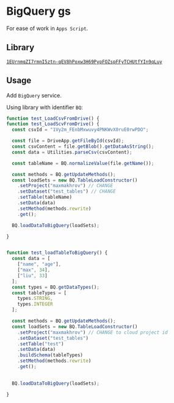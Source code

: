 # BigQuery gs
For ease of work in `Apps Script`.

## Library


[`1EUrnmqZI7rmnI5ztn-qEV8hPoxw3H69PypFOZspFFyTCHUtfYIn9qLuy`](https://script.google.com/u/0/home/projects/1EUrnmqZI7rmnI5ztn-qEV8hPoxw3H69PypFOZspFFyTCHUtfYIn9qLuy/edit)

## Usage

Add `BigQuery` service.

Using library with identifier `BQ`:

```js
function test_LoadCsvFromDrive() {
function test_LoadScvFromDrive() {
  const csvId = "1Vy2m_FEnbMxwuvy4PNKWvX0ruE0rwPDO";

  const file = DriveApp.getFileById(csvId);
  const csvContent = file.getBlob().getDataAsString();
  const data = Utilities.parseCsv(csvContent);

  const tableName = BQ.normalizeValue(file.getName());

  const methods = BQ.getUpdateMethods();
  const loadSets = new BQ.TableLoadConstructor()
    .setProject("maxmakhrov") // CHANGE
    .setDataset("test_tables") // CHANGE
    .setTable(tableName)
    .setData(data)
    .setMethod(methods.rewrite)
    .get();

  BQ.loadDataToBigQuery(loadSets);

}


function test_loadTableToBigQuery() {
  const data = [
    ["name", "age"],
    ["max", 34],
    ["liu", 33]
  ];
  const types = BQ.getDataTypes();
  const tableTypes = [
    types.STRING,
    types.INTEGER
  ];

  const methods = BQ.getUpdateMethods();
  const loadSets = new BQ.TableLoadConstructor()
    .setProject("maxmakhrov") // CHANGE to cloud project id
    .setDataset("test_tables")
    .setTable("test")
    .setData(data)
    .buildSchema(tableTypes)
    .setMethod(methods.rewrite)
    .get();

  
  BQ.loadDataToBigQuery(loadSets);

}
```
